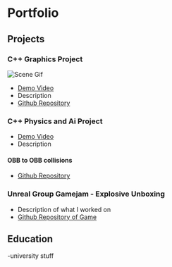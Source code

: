 # Portfolio

## Projects

### C++ Graphics Project
![Scene Gif](docs/assets/MLH_Graphics_HalfTide.gif)
- [Demo Video](https://www.youtube.com/watch?v=77X5xG5DIFI)
- Description
- [Github Repository](https://github.com/mlhumphriss/CSC8502-OpenGLGraphics)

### C++ Physics and Ai Project
- [Demo Video](https://www.youtube.com/watch?v=DAe-hkx5NWY)
- Description
#### OBB to OBB collisions
- [Github Repository](https://github.com/mlhumphriss/CSC8503-NetworkCodebase)

### Unreal Group Gamejam - Explosive Unboxing
- Description of what I worked on
- [Github Repository of Game](https://github.com/AlfieOnGit/ExplosiveUnboxing)



## Education
-university stuff
